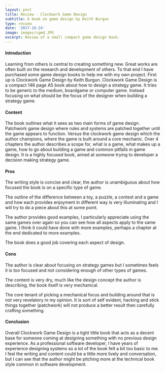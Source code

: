 ```yaml
---
layout: post
title: Review - Clockwork Game Design
subtitle: A book on game design by Keith Burgun
type: review
date: '2017-10-24'
image: images/cgmd.JPG
excerpt: Review of a small compact game design book.
---
```


#### Introduction

Learning from others is central to creating something new. Great works are often built on the research and development of others. To that end I have purchased some game design books to help me with my own project.
First up is Clockwork Game Design by Keith Burgun. Clockwork Game Design is a compact 146 page A5 book about how to design a strategy game. It tries to be generic to the medium, boardgame or computer game. Instead focusing on what should be the focus of the designer when building a strategy game.

#### Content

The book outlines what it sees as two main forms of game design. Patchwork game design where rules and systems are patched together until the game appears to function. Versus the clockwork game design which the author champions, where the game is built around a core mechanic. Over 4 chapters the author describes a scope for, what is a game, what makes up a game, how to go about building a game and common pitfalls in game design. It is a highly focused book, aimed at someone trying to developer a decision making strategy game.

#### Pros

The writing style is concise and clear, the author is unambiguous about how focused the book is on a specific type of game.

The outline of the difference between a toy, a puzzle, a contest and a game and how each provides enjoyment in different way is very illuminating and I will try to do a piece about this at some point.

The author provides good examples, I particularly appreciate using the same games over again so you can see how all aspects apply to the same game. I think it could have done with more examples, perhaps a chapter at the end dedicated to more examples.

The book does a good job covering each aspect of design.

#### Cons

The author is clear about focusing on strategy games but I sometimes feels it is too focused and not considering enough of other types of games.

The content is very dry, much like the design concept the author is describing, the book itself is very mechanical.

The core tenant of picking a mechanical focus and building around that is not very revelatory in my opinion. It is sort of self evident, hacking and stick things together (patchwork) will not produce a better result then carefully crafting something.

#### Conclusion

Overall Clockwork Game Design is a tight little book that acts as a decent base for someone coming at designing something with no previous design experience. As a professional software developer, I have years of experience designing systems so a lot of the book felt a bit too basic to me. I feel the writing and content could be a little more lively and conversation, but I can see that the author might be pitching more at the technical book style common in software development.
